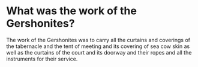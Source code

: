# What was the work of the Gershonites?

The work of the Gershonites was to carry all the curtains and coverings of the tabernacle and the tent of meeting and its covering of sea cow skin as well as the curtains of the court and its doorway and their ropes and all the instruments for their service.
